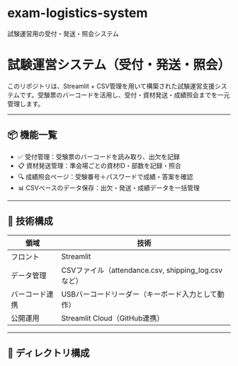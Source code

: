 # exam-logistics-system
試験運営用の受付・発送・照会システム
# 試験運営システム（受付・発送・照会）

このリポジトリは、Streamlit + CSV管理を用いて構築された試験運営支援システムです。受験票のバーコードを活用し、受付・資材発送・成績照会までを一元管理します。

---

## 📦 機能一覧

- ✅ 受付管理：受験票のバーコードを読み取り、出欠を記録
- 📋 資材発送管理：準会場ごとの資材ID・部数を記録・照合
- 🔍 成績照会ページ：受験番号＋パスワードで成績・答案を確認
- 📊 CSVベースのデータ保存：出欠・発送・成績データを一括管理

---

## 🧪 技術構成

| 領域 | 技術 |
|------|------|
| フロント | Streamlit |
| データ管理 | CSVファイル（attendance.csv, shipping_log.csv など） |
| バーコード連携 | USBバーコードリーダー（キーボード入力として動作） |
| 公開運用 | Streamlit Cloud（GitHub連携） |

---

## 📁 ディレクトリ構成

